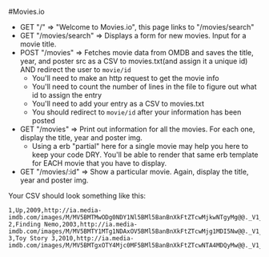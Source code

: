 #Movies.io

* GET "/" => "Welcome to Movies.io", this page links to "/movies/search"
* GET "/movies/search" => Displays a form for new movies. Input for a movie title.
* POST "/movies" => Fetches movie data from OMDB and saves the title, year, and poster src as a CSV to movies.txt(and assign it a unique id) AND redirect the user to `movie/id`
  * You'll need to make an http request to get the movie info
  * You'll need to count the number of lines in the file to figure out what id to assign the entry
  * You'll need to add your entry as a CSV to movies.txt
  * You should redirect to `movie/id` after your information has been posted
* GET "/movies" => Print out information for all the movies. For each one, display the title, year and poster img.
  * Using a erb "partial" here for a single movie may help you here to keep your code DRY. You'll be able to render that same erb template for EACH movie that you have to display.
* GET "/movies/:id" => Show a particular movie. Again, display the title, year and poster img.

Your CSV should look something like this:

```
1,Up,2009,http://ia.media-imdb.com/images/M/MV5BMTMwODg0NDY1Nl5BMl5BanBnXkFtZTcwMjkwNTgyMg@@._V1_SX300.jpg
2,Finding Nemo,2003,http://ia.media-imdb.com/images/M/MV5BMTY1MTg1NDAxOV5BMl5BanBnXkFtZTcwMjg1MDI5Nw@@._V1_SX300.jpg
3,Toy Story 3,2010,http://ia.media-imdb.com/images/M/MV5BMTgxOTY4Mjc0MF5BMl5BanBnXkFtZTcwNTA4MDQyMw@@._V1_SX300.jpg
```